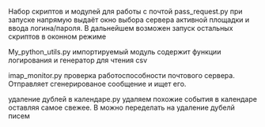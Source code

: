 Набор скриптов и модулей для работы с почтой
pass_request.py при запуске напрямую выдаёт окно выбора сервера активной площадки и ввода логина/пароля. В дальнейшем
возможен запуск остальных скриптов в оконном режиме

My_python_utils.py импортируемый модуль содержит функции логирования и генератор для чтения csv

imap_monitor.py проверка работоспособности почтового сервера. Отправляет сгенерированое сообщение и ищет его.

удаление дублей в календаре.py удаляем похожие события в календаре оставляя самое свежее. В можно переделать на удаление
дубелй писем